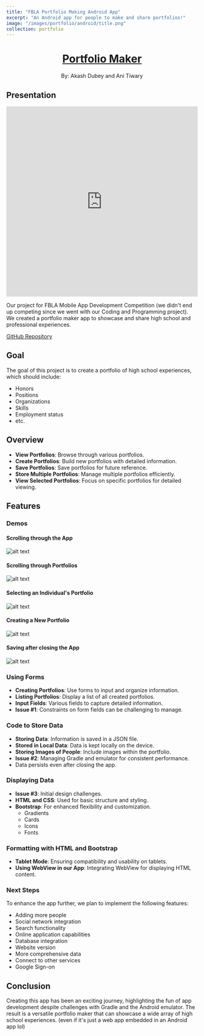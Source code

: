 ```yaml
---
title: "FBLA Portfolio Making Android App"
excerpt: "An Android app for people to make and share portfolios!"
image: "/images/portfolio/android/title.png"
collection: portfolio
---
```


<h1 align="center"><a href="https://github.com/ani-tiwary/fbla-app">Portfolio Maker</a></h1>

<p align="center">By: Akash Dubey and Ani Tiwary</p> 

## Presentation
<iframe src="https://docs.google.com/presentation/d/e/2PACX-1vS5X1v5jACgj6SBYcDZllYY1977XmTOv4XG8JzkTbGAf-Z5zEOf_KXFEuyif7VfcD4uGJmS-IKhkflW/embed?start=true&loop=true&delayms=3000" frameborder="0" width="100%" height="500px" allowfullscreen="true" mozallowfullscreen="true" webkitallowfullscreen="true"></iframe>

Our project for FBLA Mobile App Development Competition (we didn't end up competing since we went with our Coding and Programming project). We created a portfolio maker app to showcase and share high school and professional experiences.

[GitHub Repository](https://github.com/ani-tiwary/fbla-app)

## Goal
The goal of this project is to create a portfolio of high school experiences, which should include:
- Honors
- Positions
- Organizations
- Skills
- Employment status
- etc.

## Overview
- **View Portfolios**: Browse through various portfolios.
- **Create Portfolios**: Build new portfolios with detailed information.
- **Save Portfolios**: Save portfolios for future reference.
- **Store Multiple Portfolios**: Manage multiple portfolios efficiently.
- **View Selected Portfolios**: Focus on specific portfolios for detailed viewing.

## Features

### Demos
#### Scrolling through the App
![alt text](/images/portfolio/android/scroll.gif)

#### Scrolling through Portfolios
![alt text](/images/portfolio/android/people.gif)

#### Selecting an Individual's Portfolio
![alt text](/images/portfolio/android/select.gif)

#### Creating a New Portfolio
![alt text](/images/portfolio/android/added.gif)

#### Saving after closing the App
![alt text](/images/portfolio/android/saved.gif)

### Using Forms
- **Creating Portfolios**: Use forms to input and organize information.
- **Listing Portfolios**: Display a list of all created portfolios.
- **Input Fields**: Various fields to capture detailed information.
- **Issue #1**: Constraints on form fields can be challenging to manage.

### Code to Store Data
- **Storing Data**: Information is saved in a JSON file.
- **Stored in Local Data**: Data is kept locally on the device.
- **Storing Images of People**: Include images within the portfolio.
- **Issue #2**: Managing Gradle and emulator for consistent performance.
- Data persists even after closing the app.

### Displaying Data
- **Issue #3**: Initial design challenges.
- **HTML and CSS**: Used for basic structure and styling.
- **Bootstrap**: For enhanced flexibility and customization.
  - Gradients
  - Cards
  - Icons
  - Fonts

### Formatting with HTML and Bootstrap
- **Tablet Mode**: Ensuring compatibility and usability on tablets.
- **Using WebView in our App**: Integrating WebView for displaying HTML content.

### Next Steps
To enhance the app further, we plan to implement the following features:
- Adding more people
- Social network integration
- Search functionality
- Online application capabilities
- Database integration
- Website version
- More comprehensive data
- Connect to other services
- Google Sign-on

## Conclusion
Creating this app has been an exciting journey, highlighting the fun of app development despite challenges with Gradle and the Android emulator. The result is a versatile portfolio maker that can showcase a wide array of high school experiences. (even if it's just a web app embedded in an Android app lol)